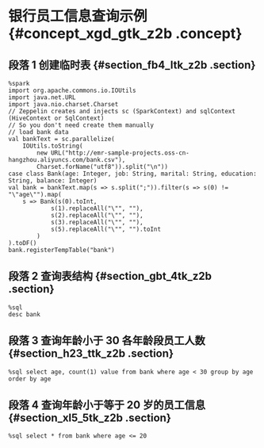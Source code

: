 # 银行员工信息查询示例 {#concept_xgd_gtk_z2b .concept}

## 段落 1 创建临时表 {#section_fb4_ltk_z2b .section}

```
%spark
import org.apache.commons.io.IOUtils
import java.net.URL
import java.nio.charset.Charset
// Zeppelin creates and injects sc (SparkContext) and sqlContext (HiveContext or SqlContext)
// So you don't need create them manually
// load bank data
val bankText = sc.parallelize(
    IOUtils.toString(
        new URL("http://emr-sample-projects.oss-cn-hangzhou.aliyuncs.com/bank.csv"),
        Charset.forName("utf8")).split("\n"))
case class Bank(age: Integer, job: String, marital: String, education: String, balance: Integer)
val bank = bankText.map(s => s.split(";")).filter(s => s(0) != "\"age\"").map(
    s => Bank(s(0).toInt, 
            s(1).replaceAll("\"", ""),
            s(2).replaceAll("\"", ""),
            s(3).replaceAll("\"", ""),
            s(5).replaceAll("\"", "").toInt
        )
).toDF()
bank.registerTempTable("bank")
```

## 段落 2 查询表结构 {#section_gbt_4tk_z2b .section}

```
%sql
desc bank
```

## 段落 3 查询年龄小于 30 各年龄段员工人数 {#section_h23_ttk_z2b .section}

```
%sql select age, count(1) value from bank where age < 30 group by age order by age
```

## 段落 4 查询年龄小于等于 20 岁的员工信息 {#section_xl5_5tk_z2b .section}

```
%sql select * from bank where age <= 20
```

